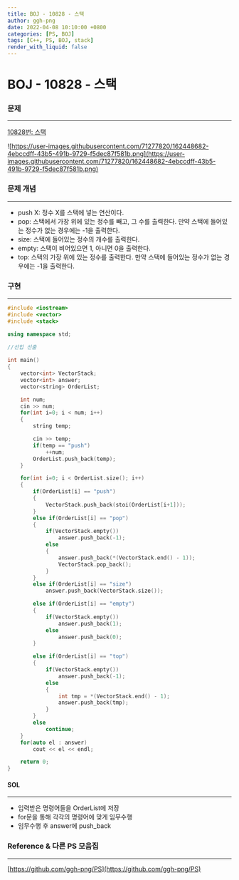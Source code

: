 ```yaml
---
title: BOJ - 10828 - 스택
author: ggh-png
date: 2022-04-08 10:10:00 +0800
categories: [PS, BOJ]
tags: [C++, PS, BOJ, stack]
render_with_liquid: false
---
```


# BOJ - 10828 - 스택

### 문제

---

[10828번: 스택](https://www.acmicpc.net/problem/10828)

![https://user-images.githubusercontent.com/71277820/162448682-4ebccdff-43b5-491b-9729-f5dec87f581b.png](https://user-images.githubusercontent.com/71277820/162448682-4ebccdff-43b5-491b-9729-f5dec87f581b.png)

### 문제 개념

---

- push X: 정수 X를 스택에 넣는 연산이다.
- pop: 스택에서 가장 위에 있는 정수를 빼고, 그 수를 출력한다. 만약 스택에 들어있는 정수가 없는 경우에는 -1을 출력한다.
- size: 스택에 들어있는 정수의 개수를 출력한다.
- empty: 스택이 비어있으면 1, 아니면 0을 출력한다.
- top: 스택의 가장 위에 있는 정수를 출력한다. 만약 스택에 들어있는 정수가 없는 경우에는 -1을 출력한다.

### 구현

---

```cpp
#include <iostream>
#include <vector>
#include <stack>

using namespace std;
 
//선입 선출 

int main()
{
    vector<int> VectorStack;
    vector<int> answer;
    vector<string> OrderList;

    int num;
    cin >> num;
    for(int i=0; i < num; i++)
    {
        string temp;

        cin >> temp;
        if(temp == "push")
            ++num;
        OrderList.push_back(temp);
    }

    for(int i=0; i < OrderList.size(); i++)
    {
        if(OrderList[i] == "push")
        {
            VectorStack.push_back(stoi(OrderList[i+1]));
        }
        else if(OrderList[i] == "pop")
        {
            if(VectorStack.empty())
                answer.push_back(-1);
            else
            {
                answer.push_back(*(VectorStack.end() - 1));
                VectorStack.pop_back();
            }
        }
        else if(OrderList[i] == "size")
            answer.push_back(VectorStack.size());

        else if(OrderList[i] == "empty")
        {
            if(VectorStack.empty())
                answer.push_back(1);
            else
                answer.push_back(0);
        }

        else if(OrderList[i] == "top")
        {
            if(VectorStack.empty())
                answer.push_back(-1);
            else
            {
                int tmp = *(VectorStack.end() - 1);
                answer.push_back(tmp);
            }
        }
        else
            continue;
    }
    for(auto el : answer)
        cout << el << endl;

    return 0;
}
```

#### SOL

---

- 입력받은 명령어들을 OrderList에 저장
- for문을 통해 각각의 명령어에 맞게 임무수행
- 임무수행 후 answer에 push_back

### Reference & 다른 PS 모음집

---

[https://github.com/ggh-png/PS](https://github.com/ggh-png/PS)